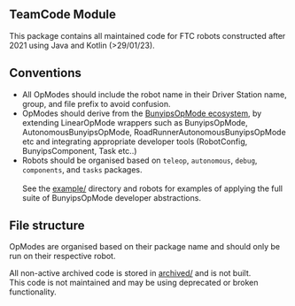 ## TeamCode Module

This package contains all maintained code for FTC robots constructed after 2021 using Java and
Kotlin (>29/01/23).

## Conventions

- All OpModes should include the robot name in their Driver Station name, group, and file prefix
to avoid confusion.
- OpModes should derive from the [BunyipsOpMode ecosystem](https://github.com/Murray-Bridge-Bunyips/BunyipsFTC/tree/stable/TeamCode/src/main/java/org/firstinspires/ftc/teamcode/example), by extending
LinearOpMode wrappers such as BunyipsOpMode, AutonomousBunyipsOpMode, RoadRunnerAutonomousBunyipsOpMode etc and integrating appropriate developer tools (RobotConfig, BunyipsComponent, Task etc..)
- Robots should be organised based on `teleop`, `autonomous`, `debug`, `components`, and `tasks` packages.<br><br>
See the [example/](./example/) directory and robots for examples of applying the full suite of BunyipsOpMode developer abstractions.


## File structure

OpModes are organised based on their package name and should only be run on their respective robot.

All non-active archived code is stored in [archived/](../../../../../archived/) and is not built.  
This code is not maintained and may be using deprecated or broken functionality.
